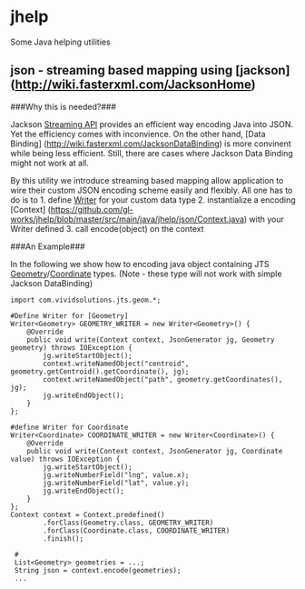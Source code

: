 jhelp
=====

Some Java helping utilities

json - streaming based mapping using [jackson] (http://wiki.fasterxml.com/JacksonHome)
----

###Why this is needed?###

Jackson [Streaming API](http://wiki.fasterxml.com/JacksonStreamingApi) provides an efficient way encoding Java into JSON. Yet the efficiency comes with inconvience. On the other hand, [Data Binding] (http://wiki.fasterxml.com/JacksonDataBinding) is more convinent while being less efficient. Still, there are cases where Jackson Data Binding might not work at all.

By this utility we introduce streaming based mapping allow application to wire their custom JSON encoding scheme easily and flexibly. All one has to do is to 
	1. define [Writer](https://github.com/gl-works/jhelp/blob/master/src/main/java/jhelp/json/Writer.java) for your custom data type
	2. instantialize a encoding [Context] (https://github.com/gl-works/jhelp/blob/master/src/main/java/jhelp/json/Context.java) with your Writer defined
	3. call encode(object) on the context

###An Example###

In the following we show how to encoding java object containing JTS [Geometry](http://www.vividsolutions.com/jts/javadoc/com/vividsolutions/jts/geom/Geometry.html)/[Coordinate](http://www.vividsolutions.com/jts/javadoc/com/vividsolutions/jts/geom/Coordinate.html) types. (Note - these type will not work with simple Jackson DataBinding)

    import com.vividsolutions.jts.geom.*;
    
    #Define Writer for [Geometry]
    Writer<Geometry> GEOMETRY_WRITER = new Writer<Geometry>() {
        @Override
        public void write(Context context, JsonGenerator jg, Geometry geometry) throws IOException {
            jg.writeStartObject();
            context.writeNamedObject("centroid", geometry.getCentroid().getCoordinate(), jg);
            context.writeNamedObject("path", geometry.getCoordinates(), jg);
            jg.writeEndObject();
        }
    };

    #define Writer for Coordinate
    Writer<Coordinate> COORDINATE_WRITER = new Writer<Coordinate>() {
        @Override
        public void write(Context context, JsonGenerator jg, Coordinate value) throws IOException {
            jg.writeStartObject();
            jg.writeNumberField("lng", value.x);
            jg.writeNumberField("lat", value.y);
            jg.writeEndObject();
        }
    };
    Context context = Context.predefined()
            .forClass(Geometry.class, GEOMETRY_WRITER)
            .forClass(Coordinate.class, COORDINATE_WRITER)
            .finish();
     
     #
     List<Geometry> geometries = ...;
     String json = context.encode(geometries);
     ...
